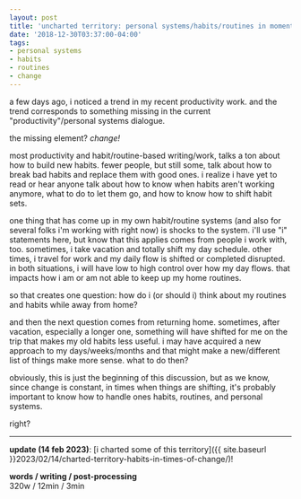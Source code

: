 ```yaml
---
layout: post
title: 'uncharted territory: personal systems/habits/routines in moments of change'
date: '2018-12-30T03:37:00-04:00'
tags:
- personal systems
- habits
- routines
- change
--- 
```


a few days ago, i noticed a trend in my recent productivity work. and the trend corresponds to something missing in the current "productivity"/personal systems dialogue. 

the missing element? _change!_

most productivity and habit/routine-based writing/work, talks a ton about how to build new habits. fewer people, but still some, talk about how to break bad habits and replace them with good ones. i realize i have yet to read or hear anyone talk about how to know when habits aren't working anymore, what to do to let them go, and how to know how to shift habit sets. 

one thing that has come up in my own habit/routine systems (and also for several folks i'm working with right now) is shocks to the system. i'll use "i" statements here, but know that this applies comes from people i work with, too. sometimes, i take vacation and totally shift my day schedule. other times, i travel for work and my daily flow is shifted or completed disrupted. in both situations, i will have low to high control over how my day flows. that impacts how i am or am not able to keep up my home routines. 

so that creates one question: how do i (or should i) think about my routines and habits while away from home? 

and then the next question comes from returning home. sometimes, after vacation, especially a longer one, something will have shifted for me on the trip that makes my old habits less useful. i may have acquired a new approach to my days/weeks/months and that might make a new/different list of things make more sense. what to do then? 

obviously, this is just the beginning of this discussion, but as we know, since change is constant, in times when things are shifting, it's probably important to know how to handle ones habits, routines, and personal systems.

right? 

---

**update (14 feb 2023)**: [i charted some of this territory]({{ site.baseurl }}2023/02/14/charted-territory-habits-in-times-of-change/)!

<!-- hyperlink bank -->


<!-- &#042; = asterisk -->
<!-- &#039; = single quote '-->

**words / writing / post-processing**  
320w / 12min / 3min